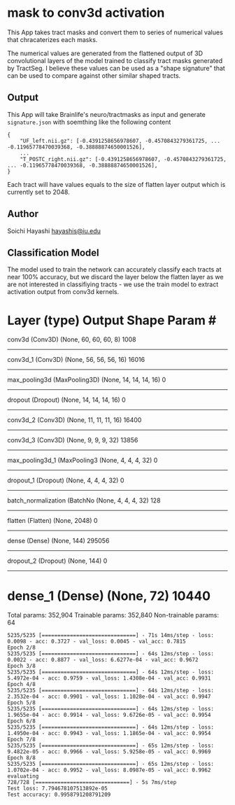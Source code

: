 # mask to conv3d activation

This App takes tract masks and convert them to series of numerical values that chracaterizes each masks. 

The numerical values are generated from the flattened output of 3D convolutional layers of the model trained to classify tract masks generated by TractSeg. I believe these values can be used as a "shape signature" that can be used to compare against other similar shaped tracts.

## Output

This App will take Brainlife's neuro/tractmasks as input and generate `signature.json` with soemthing like the following content

```
{
    "UF_left.nii.gz": [-0.4391258656978607, -0.4570843279361725, ... -0.11965778470039368, -0.38888874650001526],   
    ...
    "T_POSTC_right.nii.gz": [-0.4391258656978607, -0.4570843279361725, ... -0.11965778470039368, -0.38888874650001526],
}

```

Each tract will have values equals to the size of flatten layer output which is currently set to 2048.

## Author

Soichi Hayashi <hayashis@iu.edu>

## Classification Model

The model used to train the network can accurately classify each tracts at near 100% accuracy, but we discard the layer below the flatten layer as we are not interested in classifiying tracts - we use the train model to extract activation output from conv3d kernels.

Layer (type)                 Output Shape              Param #   
=================================================================
conv3d (Conv3D)              (None, 60, 60, 60, 8)     1008      
_________________________________________________________________
conv3d_1 (Conv3D)            (None, 56, 56, 56, 16)    16016     
_________________________________________________________________
max_pooling3d (MaxPooling3D) (None, 14, 14, 14, 16)    0         
_________________________________________________________________
dropout (Dropout)            (None, 14, 14, 14, 16)    0         
_________________________________________________________________
conv3d_2 (Conv3D)            (None, 11, 11, 11, 16)    16400     
_________________________________________________________________
conv3d_3 (Conv3D)            (None, 9, 9, 9, 32)       13856     
_________________________________________________________________
max_pooling3d_1 (MaxPooling3 (None, 4, 4, 4, 32)       0         
_________________________________________________________________
dropout_1 (Dropout)          (None, 4, 4, 4, 32)       0         
_________________________________________________________________
batch_normalization (BatchNo (None, 4, 4, 4, 32)       128       
_________________________________________________________________
flatten (Flatten)            (None, 2048)              0         
_________________________________________________________________
dense (Dense)                (None, 144)               295056    
_________________________________________________________________
dropout_2 (Dropout)          (None, 144)               0         
_________________________________________________________________
dense_1 (Dense)              (None, 72)                10440     
=================================================================
Total params: 352,904
Trainable params: 352,840
Non-trainable params: 64

```
5235/5235 [==============================] - 71s 14ms/step - loss: 0.0098 - acc: 0.3727 - val_loss: 0.0045 - val_acc: 0.7815
Epoch 2/8
5235/5235 [==============================] - 64s 12ms/step - loss: 0.0022 - acc: 0.8877 - val_loss: 6.6277e-04 - val_acc: 0.9672
Epoch 3/8
5235/5235 [==============================] - 64s 12ms/step - loss: 5.4972e-04 - acc: 0.9759 - val_loss: 1.4308e-04 - val_acc: 0.9931
Epoch 4/8
5235/5235 [==============================] - 64s 12ms/step - loss: 2.3532e-04 - acc: 0.9901 - val_loss: 1.1028e-04 - val_acc: 0.9947
Epoch 5/8
5235/5235 [==============================] - 64s 12ms/step - loss: 1.9655e-04 - acc: 0.9914 - val_loss: 9.6726e-05 - val_acc: 0.9954
Epoch 6/8
5235/5235 [==============================] - 64s 12ms/step - loss: 1.4950e-04 - acc: 0.9943 - val_loss: 1.1865e-04 - val_acc: 0.9954
Epoch 7/8
5235/5235 [==============================] - 65s 12ms/step - loss: 9.4822e-05 - acc: 0.9966 - val_loss: 5.9258e-05 - val_acc: 0.9969
Epoch 8/8
5235/5235 [==============================] - 65s 12ms/step - loss: 1.0702e-04 - acc: 0.9952 - val_loss: 8.0987e-05 - val_acc: 0.9962
evaluating
728/728 [==============================] - 5s 7ms/step
Test loss: 7.794678107513892e-05
Test accuracy: 0.9958791208791209

```

